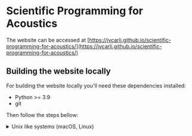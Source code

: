 # Scientific Programming for Acoustics

The website can be accessed at
[https://jvcarli.github.io/scientific-programming-for-acoustics/](https://jvcarli.github.io/scientific-programming-for-acoustics/)

## Building the website locally

For building the website locally you'll need these dependencies installed:

- Python >= 3.9
- git

Then follow the steps bellow:

<details>
<summary>Unix like systems (macOS, Linux)</summary>

Clone the repository:

```sh
$ git clone https://github.com/jvcarli/scientific-programming-for-acoustics
```

Go to the cloned directory:

```sh
$ cd scientific-programming-for-acoustics
```

It is **strongly recommended** to create a virtual environment for installing the dependencies.

First check your python version and make it sure that it is the correct one:

```sh
$ python --version
```

It should output **at least Python 3.9.0**.

Then create the virtual environment using:

```sh
$ python -m venv venv
```

Activate the environment:

```sh
$ source venv/bin/activate
```

Then install Python dependencies using:

```sh
$ pip install -r requirements.txt
```

Finally build the website locally using:

```sh
$ sphinx-build website build
```

The website will be located at `build` diretory.

You can view it in your browser by serving it locally with:

```sh
$ python -m http.server --directory build
```

Then opening the link: [http://localhost:8000](http://localhost:8000)

</details>
